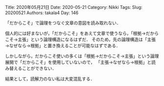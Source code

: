 ﻿Title: 2020年05月21日
Date: 2020-05-21
Category: Nikki
Tags: 
Slug: 20200521
Authors: takala4
Day: 146



「だからこそ」で論理をつなぐ文章の意図を読み取れない．


個人的には好まないが，「だからこそ」をあえて文章で使うなら，「根拠→だからこそ→主張」という論理構造になるはずだ．
そのため，先の論理構造は「主張→なぜなら→根拠」と置き換えることが可能なはずである．


しかしながら，だからこそ使いの多くは「根拠→だからこそ→主張」という論理展開で「だからこそ」を使用していないので，
「主張→なぜなら→根拠」と読み替えることができない．


結果として，読解力のない私は大変混乱する．
